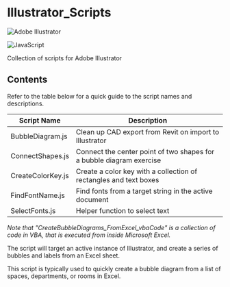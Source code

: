 # Illustrator_Scripts

![Adobe Illustrator](https://img.shields.io/badge/adobeillustrator-%23FF9A00.svg?style=for-the-badge&logo=adobeillustrator&logoColor=white)

![JavaScript](https://img.shields.io/badge/javascript-%23323330.svg?style=for-the-badge&logo=javascript&logoColor=%23F7DF1E)


Collection of scripts for Adobe Illustrator

## Contents
Refer to the table below for a quick guide to the script names and descriptions.

| **Script Name**  | **Description** |
| ------------- | ------------- |
| BubbleDiagram.js | Clean up CAD export from Revit on import to Illustrator  |
| ConnectShapes.js  | Connect the center point of two shapes for a bubble diagram exercise  |
| CreateColorKey.js | Create a color key with a collection of rectangles and text boxes  |
| FindFontName.js | Find fonts from a target string in the active document  |
| SelectFonts.js  | Helper function to select text  |

*Note that "CreateBubbleDiagrams_FromExcel_vbaCode" is a collection of code in VBA, that is executed from inside
Microsoft Excel.*

The script will target an active instance of Illustrator, and create a series of bubbles and labels
from an Excel sheet. 

This script is typically used to quickly create a bubble diagram from a list of spaces, departments,
or rooms in Excel. 